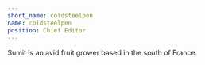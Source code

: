 ```yaml
---
short_name: coldsteelpen
name: coldsteelpen
position: Chief Editor
---
```


Sumit is an avid fruit grower based in the south of France.